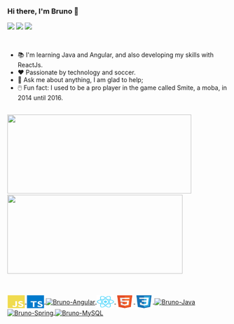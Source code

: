 ### Hi there, I'm Bruno 👋




 <div> 
  <a href="https://www.instagram.com/bruno.araujo23/" target="_blank"><img src="https://img.shields.io/badge/-Instagram-%23E4405F?style=for-the-badge&logo=instagram&logoColor=white" target="_blank" height="25"></a>
  <a href="https://www.linkedin.com/in/brunoaoliveira" target="_blank"><img src="https://img.shields.io/badge/-LinkedIn-%230077B5?style=for-the-badge&logo=linkedin&logoColor=white" target="_blank" height="25"></a> 
    <a href="mailto:brunoaraujo2395@outlook.com" target="_blank"><img src="https://img.shields.io/badge/Microsoft_Outlook-0078D4?style=for-the-badge&logo=microsoft-outlook&logoColor=white" target="_blank" height="25"></a> 
</div>


&nbsp;




- 📚 I'm learning Java and Angular, and also developing my skills with ReactJs.
- ❤️ Passionate by technology and soccer.
- 💬 Ask me about anything, I am glad to help;
- 🖱️ Fun fact: I used to be a pro player in the game called Smite, a moba, in 2014 until 2016.

##


<div>
  <a href="https://github.com/BrunoAraujooDev">
  <img height="180em" width="420rem" src="https://github-readme-stats.vercel.app/api?username=BrunoAraujooDev&show_icons=true&theme=radical&include_all_commits=true&count_private=true"/>
  <img height="180em" width="400rem"   src="https://github-readme-stats.vercel.app/api/top-langs/?username=BrunoAraujooDev&layout=compact&langs_count=7&theme=radical"/>
</div>
 
 ##
  
  
 <div style="display: inline_block"><br>
  <img align="center" alt="Bruno-Js" height="30" width="40" src="https://raw.githubusercontent.com/devicons/devicon/master/icons/javascript/javascript-plain.svg">
  <img align="center" alt="Bruno-Ts" height="30" width="40" src="https://raw.githubusercontent.com/devicons/devicon/master/icons/typescript/typescript-plain.svg">
   <img align="center" alt="Bruno-Angular" height="30" width="40" src="https://cdn.jsdelivr.net/gh/devicons/devicon/icons/angularjs/angularjs-original.svg" />
  <img align="center" alt="Bruno-React" height="30" width="40" src="https://raw.githubusercontent.com/devicons/devicon/master/icons/react/react-original.svg">
  <img align="center" alt="Bruno-HTML" height="30" width="40" src="https://raw.githubusercontent.com/devicons/devicon/master/icons/html5/html5-original.svg">
  <img align="center" alt="Bruno-CSS" height="30" width="40" src="https://raw.githubusercontent.com/devicons/devicon/master/icons/css3/css3-original.svg">
  <img align="center" alt="Bruno-Java" height="30" width="40" src="https://cdn.jsdelivr.net/gh/devicons/devicon/icons/java/java-original-wordmark.svg">
  <img align="center" alt="Bruno-Spring" height="30" width="40" src="https://cdn.jsdelivr.net/gh/devicons/devicon/icons/spring/spring-original.svg">
  <img align="center" alt="Bruno-MySQL" height="30" width="40" src="https://cdn.jsdelivr.net/gh/devicons/devicon/icons/mysql/mysql-original.svg">    
</div>

 
  
 
